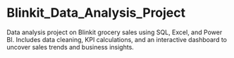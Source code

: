 # Blinkit_Data_Analysis_Project
Data analysis project on Blinkit grocery sales using SQL, Excel, and Power BI. Includes data cleaning, KPI calculations, and an interactive dashboard to uncover sales trends and business insights.

